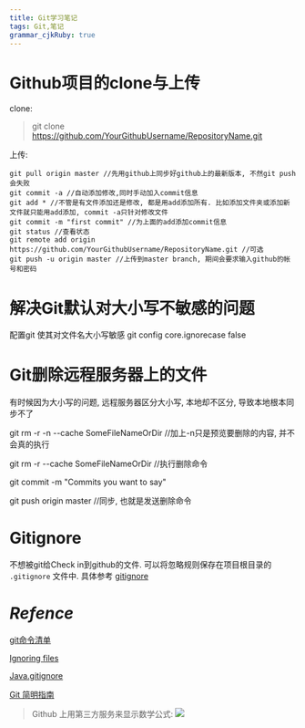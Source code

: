 ```yaml
---
title: Git学习笔记 
tags: Git,笔记
grammar_cjkRuby: true
---
```



# Github项目的clone与上传

clone:

> git clone  https://github.com/YourGithubUsername/RepositoryName.git

上传:
~~~
git pull origin master //先用github上同步好github上的最新版本, 不然git push会失败
git commit -a //自动添加修改,同时手动加入commit信息
git add * //不管是有文件添加还是修改, 都是用add添加所有. 比如添加文件夹或添加新文件就只能用add添加, commit -a只针对修改文件
git commit -m "first commit" //为上面的add添加commit信息
git status //查看状态
git remote add origin https://github.com/YourGithubUsername/RepositoryName.git //可选
git push -u origin master //上传到master branch, 期间会要求输入github的帐号和密码
~~~

# 解决Git默认对大小写不敏感的问题

配置git 使其对文件名大小写敏感
git config core.ignorecase false

# Git删除远程服务器上的文件

有时候因为大小写的问题, 远程服务器区分大小写, 本地却不区分, 导致本地根本同步不了

git rm -r -n --cache SomeFileNameOrDir //加上-n只是预览要删除的内容, 并不会真的执行

git rm -r --cache SomeFileNameOrDir //执行删除命令

git commit -m "Commits you want to say"

git push origin master //同步, 也就是发送删除命令

# Gitignore

不想被git给Check in到github的文件. 可以将忽略规则保存在项目根目录的 `.gitignore` 文件中. 具体参考 [gitignore](https://github.com/github/gitignore)

# *Refence*

[git命令清单](http://www.ruanyifeng.com/blog/2015/12/git-cheat-sheet.html)

[Ignoring files](https://help.github.com/articles/ignoring-files/)

[Java.gitignore](https://github.com/github/gitignore/blob/master/Java.gitignore)

[Git 简明指南](http://rogerdudler.github.io/git-guide/index.zh.html)

> Github 上用第三方服务来显示数学公式: 
> ![](http://latex.codecogs.com/gif.latex?\\frac{1}{1+sin(x)})
